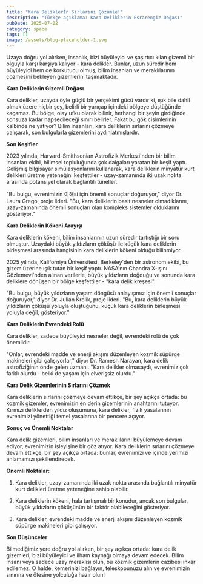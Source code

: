 ```yaml
---
title: "Kara Deliklerİn Sırlarını Çözümle!"
description: "Türkçe açıklama: Kara Deliklerin Esrarengiz Doğası"
pubDate: 2025-07-02
category: space
tags: []
image: /assets/blog-placeholder-1.svg
---
```


Uzaya doğru yol alırken, insanlık, bizi büyüleyici ve şaşırtıcı kılan gizemli bir olguyla karşı karşıya kalıyor - kara delikler. Bunlar, uzun süredir hem büyüleyici hem de korkutucu olmuş, bilim insanları ve meraklılarının çözmesini bekleyen gizemlerini taşımaktadır.

**Kara Deliklerin Gizemli Doğası**

Kara delikler, uzayda öyle güçlü bir yerçekimi gücü vardır ki, ışık bile dahil olmak üzere hiçbir şey, belirli bir yarıçap içindeki bölgeye düştüğünde kaçamaz. Bu bölge, olay ufku olarak bilinir, herhangi bir şeyin girdiğinde sonsuza kadar hapsedileceği sınırı belirler. Fakat bu gök cisimlerinin kalbinde ne yatıyor? Bilim insanları, kara deliklerin sırlarını çözmeye çalışarak, son bulgularla gizemlerini aydınlatmışlardır.

**Son Keşifler**

2023 yılında, Harvard-Smithsonian Astrofizik Merkezi'nden bir bilim insanları ekibi, bilimsel topluluğunda şok dalgaları yaratan bir keşif yaptı. Gelişmiş bilgisayar simülasyonlarını kullanarak, kara deliklerin minyatür kurt delikleri üretme yeteneğini keşfettiler - uzay-zamanında iki uzak nokta arasında potansiyel olarak bağlantılı tüneller.

"Bu bulgu, evrenimizin 이해si için önemli sonuçlar doğuruyor," diyor Dr. Laura Grego, proje lideri. "Bu, kara deliklerin basit nesneler olmadıklarını, uzay-zamanında önemli sonuçları olan kompleks sistemler olduklarını gösteriyor."

**Kara Deliklerin Kökeni Arayışı**

Kara deliklerin kökeni, bilim insanlarının uzun süredir tartıştığı bir soru olmuştur. Uzaydaki büyük yıldızların çöküşü ile küçük kara deliklerin birleşmesi arasında hangisinin kara deliklerin kökeni olduğu bilinmiyor.

2025 yılında, Kaliforniya Üniversitesi, Berkeley'den bir astronom ekibi, bu gizem üzerine ışık tutan bir keşif yaptı. NASA'nın Chandra X-ışını Gözlemevi'nden alınan verilerle, büyük yıldızların doğduğu ve sonunda kara deliklere dönüşen bir bölge keşfettiler - "kara delik kreşesi".

"Bu bulgu, büyük yıldızların yaşam döngüsü anlayışımız için önemli sonuçlar doğuruyor," diyor Dr. Julian Krolik, proje lideri. "Bu, kara deliklerin büyük yıldızların çöküşü yoluyla oluştuğunu, küçük kara deliklerin birleşmesi yoluyla değil, gösteriyor."

**Kara Deliklerin Evrendeki Rolü**

Kara delikler, sadece büyüleyici nesneler değil, evrendeki rolü de çok önemlidir.

"Onlar, evrendeki madde ve enerji akışını düzenleyen kozmik süpürge makineleri gibi çalışıyorlar," diyor Dr. Ramesh Narayan, kara delik astrofiziğinin önde gelen uzmanı. "Kara delikler olmasaydı, evrenimiz çok farklı olurdu - belki de yaşam için elverişsiz olurdu."

**Kara Delik Gizemlerinin Sırlarını Çözmek**

Kara deliklerin sırlarını çözmeye devam ettikçe, bir şey açıkça ortada: bu kozmik gizemler, evrenimizin en derin gizemlerinin anahtarını tutuyor. Kırmızı deliklerden yıldız oluşumuna, kara delikler, fizik yasalarının evrenimizi yönettiği temel yasalarına bir pencere açıyor.

**Sonuç ve Önemli Noktalar**

Kara delik gizemleri, bilim insanları ve meraklılarını büyülemeye devam ediyor, evrenimizin işleyişine bir göz atıyor. Kara deliklerin sırlarını çözmeye devam ettikçe, bir şey açıkça ortada: bunlar, evrenimizi ve içinde yerimizi anlamamızı şekillendirecek.

**Önemli Noktalar:**

1. Kara delikler, uzay-zamanında iki uzak nokta arasında bağlantılı minyatür kurt delikleri üretme yeteneğine sahip olabilir.

2. Kara deliklerin kökeni, hala tartışmalı bir konudur, ancak son bulgular, büyük yıldızların çöküşünün bir faktör olabileceğini gösteriyor.

3. Kara delikler, evrendeki madde ve enerji akışını düzenleyen kozmik süpürge makineleri gibi çalışıyor.

**Son Düşünceler**

Bilmediğimiz yere doğru yol alırken, bir şey açıkça ortada: kara delik gizemleri, bizi büyüleyici ve ilham kaynağı olmaya devam edecek. Bilim insanı veya sadece uzay meraklısı olun, bu kozmik gizemlerin cazibesi inkar edilemez. O halde, kemerinizi bağlayın, teleskopunuzu alın ve evrenimizin sınırına ve ötesine yolculuğa hazır olun!